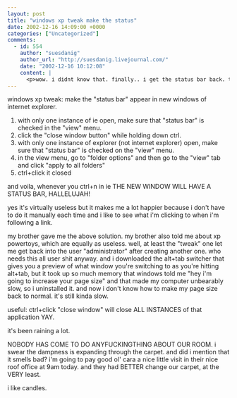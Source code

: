 ```yaml
---
layout: post
title: "windows xp tweak make the status"
date: 2002-12-16 14:09:00 +0000
categories: ["Uncategorized"]
comments:
  - id: 554
    author: "suesdanig"
    author_url: "http://suesdanig.livejournal.com/"
    date: "2002-12-16 10:12:08"
    content: |
      <p>wow. i didnt know that. finally.. i get the status bar back. thanks jud</p>
---
```


windows xp tweak: make the "status bar" appear in new windows of internet explorer.
1. with only one instance of ie open, make sure that "status bar" is checked in the "view" menu.
2. click the "close window button" while holding down ctrl.
3. with only one instance of explorer (not internet explorer) open, make sure that "status bar" is checked on the "view" menu.
4. in the view menu, go to "folder options" and then go to the "view" tab and click "apply to all folders"
5. ctrl+click it closed

and voila, whenever you ctrl+n in ie THE NEW WINDOW WILL HAVE A STATUS BAR, HALLELUJAH!

yes it's virtually useless but it makes me a lot happier because i don't have to do it manually each time and i like to see what i'm clicking to when i'm following a link.

my brother gave me the above solution. my brother also told me about xp powertoys, which are equally as useless. well, at least the "tweak" one let me get back into the user "administrator" after creating another one. who needs this all user shit anyway. and i downloaded the alt+tab switcher that gives you a preview of what window you're switching to as you're hitting alt+tab, but it took up so much memory that windows told me "hey i'm going to increase your page size" and that made my computer unbearably slow, so i uninstalled it. and now i don't know how to make my page size back to normal. it's still kinda slow. 

useful: ctrl+click "close window" will close ALL INSTANCES of that application YAY.

it's been raining a lot. 

NOBODY HAS COME TO DO ANYFUCKINGTHING ABOUT OUR ROOM. i swear the dampness is expanding through the carpet. and did i mention that it smells bad? i'm going to pay good ol' cara a nice little visit in their nice roof office at 9am today. and they had BETTER change our carpet, at the VERY least.

i like candles.